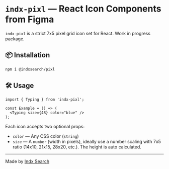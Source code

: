# `indx-pixl` — React Icon Components from Figma

`indx-pixl` is a strict 7x5 pixel grid icon set for React. Work in progress package.

## 📦 Installation

```bash
npm i @indxsearch/pixl
```

## 🛠 Usage

```tsx
import { Typing } from 'indx-pixl';

const Example = () => (
  <Typing size={48} color="blue" />
);
```

Each icon accepts two optional props:
- `color` — Any CSS color (`string`)
- `size` — A `number` (width in pixels), ideally use a number scaling with 7x5 ratio (14x10, 21x15, 28x20, etc.). The height is auto calculated.

---

Made by [Indx Search](https://indx.co)
